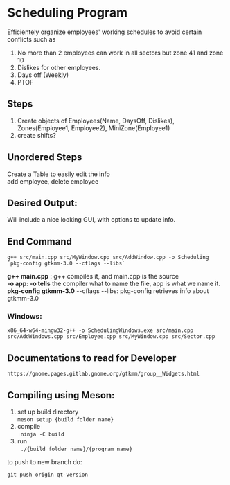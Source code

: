 # Scheduling Program  
Efficientely organize employees' working schedules to avoid certain conflicts such as
1. No more than 2 employees can work in all sectors but zone 41 and zone 10  
2. Dislikes for other employees.  
3. Days off (Weekly)  
4. PTOF 

## Steps  
1. Create objects of Employees(Name, DaysOff, Dislikes), Zones(Employee1, Employee2), MiniZone(Employee1)  
2. create shifts?  

## Unordered Steps  
Create a Table to easily edit the info  
add employee, delete employee  

## Desired Output:
Will include a nice looking GUI, with options to update info. 

## End Command
``` 
g++ src/main.cpp src/MyWindow.cpp src/AddWindow.cpp -o Scheduling `pkg-config gtkmm-3.0 --cflags --libs`
```
__g++ main.cpp__ : g++ compiles it, and main.cpp is the source  
__-o app: -o tells__ the compiler what to name the file, app is what we name it.  
__pkg-config gtkmm-3.0__ --cflags --libs: pkg-config retrieves info about gtkmm-3.0

### Windows:  
```
x86_64-w64-mingw32-g++ -o SchedulingWindows.exe src/main.cpp src/AddWindows.cpp src/Employee.cpp src/MyWindow.cpp src/Sector.cpp

```

## Documentations to read for Developer
`https://gnome.pages.gitlab.gnome.org/gtkmm/group__Widgets.html`

## Compiling using Meson:
1. set up build directory  
``` meson setup {build folder name} ```
2. compile  
``` ninja -C build```
3. run  
``` ./{build folder name}/{program name}```  

to push to new branch do:  
```
git push origin qt-version
```